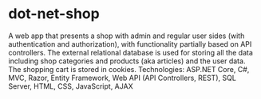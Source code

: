 # dot-net-shop
A web app that presents a shop with admin and regular user sides (with authentication 
and authorization), with functionality partially based on API controllers. The external relational database
is used for storing all the data including shop categories and products (aka articles) and the user data.
The shopping cart is stored in cookies.
Technologies: ASP.NET Core, C#, MVC, Razor, Entity Framework, Web API (API Controllers, REST), SQL Server, HTML, CSS, JavaScript, AJAX
